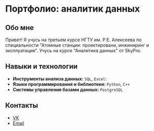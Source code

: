 # Портфолио: аналитик данных

## Обо мне

Привет! Я учусь на третьем курсе НГТУ им. Р.Е. Алексеева по специальности "Атомные станции: проектировани, инжиниринг и эксплуатация".
Учусь на курсе "Аналитика данных" от SkyPro. 

## Навыки и технологии

 - **Инструменты анализа данных:** `SQL`, `Excel`:
 - **Языки программирования и библиотеки:** `Python`, `C++`
 - **Системы управления базами данных:** `PostgreSQL`

## Контакты

 - [VK](https://vk.com/n.latysheva2014)
 - [Email](nlatysheva9119@gmail.com)
